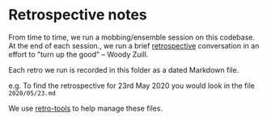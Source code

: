 # Retrospective notes

From time to time, we run a mobbing/ensemble session on this codebase. At the end of each session., we 
run a brief [retrospective] conversation in an effort to "turn up the good" – Woody Zuill.

Each retro we run is recorded in this folder as a dated Markdown file.

e.g. To find the retrospective for 23rd May 2020 you would look in the file `2020/05/23.md`

We use [retro-tools] to help manage these files.

[retrospective]: https://www.agilealliance.org/glossary/heartbeatretro/
[retro-tools]: https://github.com/tooky/retro-tools
